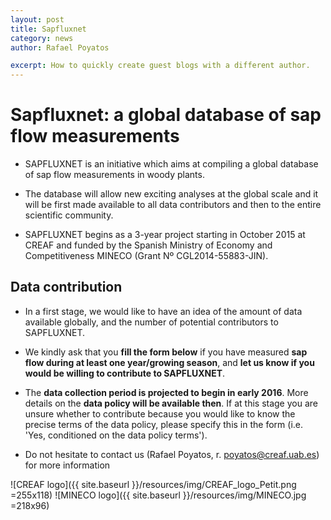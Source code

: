 ```yaml
---
layout: post
title: Sapfluxnet
category: news
author: Rafael Poyatos

excerpt: How to quickly create guest blogs with a different author. 
---
```


Sapfluxnet: a global database of sap flow measurements
===

* SAPFLUXNET is an initiative which aims at compiling a global database of sap flow measurements in woody plants. 

* The database will allow new exciting analyses at the global scale and it will be first made available to all data contributors and then to the entire scientific community.

* SAPFLUXNET begins as a 3-year project starting in October 2015 at CREAF and funded by the Spanish Ministry of Economy and Competitiveness MINECO (Grant Nº CGL2014-55883-JIN).

Data contribution
------------

* In a first stage, we would like to have an idea of the amount of data available globally, and the number of potential contributors to SAPFLUXNET.

* We kindly ask that you **fill the form below** if you have measured **sap flow during at least one year/growing season**, and **let us know if you would be willing to contribute to SAPFLUXNET**.

* The **data collection period is projected to begin in early 2016**. More details on the **data policy will be available then**. If at this stage you are unsure whether to contribute because you would like to know the precise terms of the data policy, please specify this in the form (i.e. 'Yes, conditioned on the data policy terms').
 
* Do not hesitate to contact us (Rafael Poyatos, r. poyatos@creaf.uab.es) for more information 

![CREAF logo]({{ site.baseurl }}/resources/img/CREAF_logo_Petit.png =255x118)
![MINECO logo]({{ site.baseurl }}/resources/img/MINECO.jpg =218x96)
